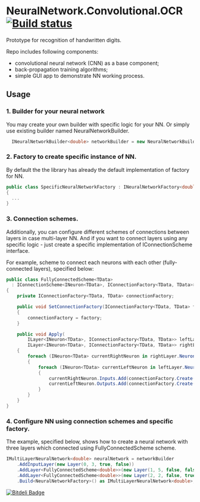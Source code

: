 # NeuralNetwork.Convolutional.OCR [![Build status](https://ci.appveyor.com/api/projects/status/qmsystqp5rsntkep?svg=true)](https://ci.appveyor.com/project/spzSource/neuralnetwork-convolutional-ocr)
Prototype for recognition of handwritten digits.

Repo includes following components:
- convolutional neural network (CNN) as a base component;
- back-propagation training algorithms;
- simple GUI app to demonstrate NN working process.

## Usage
### 1. Builder for your neural network
You may create your own builder with specific logic for your NN. Or simply use existing builder named NeuralNetworkBuilder.
```cs
  INeuralNetworkBuilder<double> networkBuilder = new NeuralNetworkBuilder<double>();
```

### 2. Factory to create specific instance of NN.
By default the the library has already the default implementation of factory for NN.
```cs
public class SpecificNeuralNetworkFactory : INeuralNetworkFactory<double>
{
  ...
}
```

### 3. Connection schemes.
Additionally, you can configure different schemes of connections between layers in case multi-layer NN.
And if you want to connect layers using any specific logic - just create a specific implementation of  IConnectionScheme interface.

For example, scheme to connect each neurons with each other (fully-connected layers), specified below:
```cs
public class FullyConnectedScheme<TData> 
  : IConnectionScheme<INeuron<TData>, IConnectionFactory<TData, TData>>
{
    private IConnectionFactory<TData, TData> connectionFactory;

    public void SetConnectionFactory(IConnectionFactory<TData, TData> factory)
    {
        connectionFactory = factory;
    }

    public void Apply(
        ILayer<INeuron<TData>, IConnectionFactory<TData, TData>> leftLayer, 
        ILayer<INeuron<TData>, IConnectionFactory<TData, TData>> rightLayer)
    {
        foreach (INeuron<TData> currentRightNeuron in rightLayer.Neurons)
        {
            foreach (INeuron<TData> currentLeftNeuron in leftLayer.Neurons)
            {
                currentRightNeuron.Inputs.Add(connectionFactory.Create(currentLeftNeuron));
                currentLeftNeuron.Outputs.Add(connectionFactory.Create(currentRightNeuron));
            }
        }
    }
}
```

### 4. Configure NN using connection schemes and specific factory.
The example, specified below, shows how to create a neural network with three layers which connected using FullyConnectedScheme scheme.
```cs
IMultiLayerNeuralNetwork<double> neuralNetwork = networkBuilder
    .AddInputLayer(new Layer(0, 3, true, false))
    .AddLayer<FullyConnectedScheme<double>>(new Layer(1, 5, false, false))
    .AddLayer<FullyConnectedScheme<double>>(new Layer(2, 2, false, true))
    .Build<NeuralNetworkFactory>() as IMultiLayerNeuralNetwork<double>;
```


[![Bitdeli Badge](https://d2weczhvl823v0.cloudfront.net/spzSource/neuralnetwork.convolutional.ocr/trend.png)](https://bitdeli.com/free "Bitdeli Badge")

